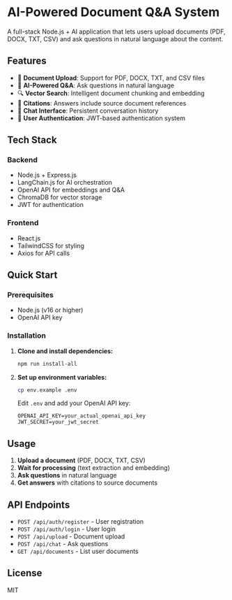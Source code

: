 # AI-Powered Document Q&A System

A full-stack Node.js + AI application that lets users upload documents (PDF, DOCX, TXT, CSV) and ask questions in natural language about the content.

## Features

- 📄 **Document Upload**: Support for PDF, DOCX, TXT, and CSV files
- 🤖 **AI-Powered Q&A**: Ask questions in natural language
- 🔍 **Vector Search**: Intelligent document chunking and embedding
- 📝 **Citations**: Answers include source document references
- 💬 **Chat Interface**: Persistent conversation history
- 🔐 **User Authentication**: JWT-based authentication system

## Tech Stack

### Backend
- Node.js + Express.js
- LangChain.js for AI orchestration
- OpenAI API for embeddings and Q&A
- ChromaDB for vector storage
- JWT for authentication

### Frontend
- React.js
- TailwindCSS for styling
- Axios for API calls

## Quick Start

### Prerequisites
- Node.js (v16 or higher)
- OpenAI API key

### Installation

1. **Clone and install dependencies:**
   ```bash
   npm run install-all
   ```

2. **Set up environment variables:**
   ```bash
   cp env.example .env
   ```
   Edit `.env` and add your OpenAI API key:
   ```
   OPENAI_API_KEY=your_actual_openai_api_key
   JWT_SECRET=your_jwt_secret
   ```

## Usage

1. **Upload a document** (PDF, DOCX, TXT, CSV)
2. **Wait for processing** (text extraction and embedding)
3. **Ask questions** in natural language
4. **Get answers** with citations to source documents

## API Endpoints

- `POST /api/auth/register` - User registration
- `POST /api/auth/login` - User login
- `POST /api/upload` - Document upload
- `POST /api/chat` - Ask questions
- `GET /api/documents` - List user documents



## License

MIT 